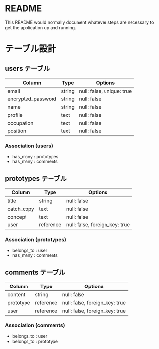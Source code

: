 # README

This README would normally document whatever steps are necessary to get the
application up and running.

# テーブル設計

## users テーブル

| Column             | Type   | Options     |
| ------------------ | ------ | ----------- |
| email              | string | null: false, unique: true |
| encrypted_password | string | null: false |
| name               | string | null: false |
| profile            | text   | null: false |
| occupation         | text   | null: false |
| position           | text   | null: false |

### Association (users)

- has_many : prototypes
- has_many : comments

## prototypes テーブル

| Column      | Type      | Options                         |
| ------      | ------    | -----------                     |
| title       | string    | null: false                     |
| catch_copy  | text      | null: false                     |
| concept     | text      | null: false                     |
| user        | reference | null: false, foreign_key: true  |


### Association (prototypes)

- belongs_to : user
- has_many : comments

## comments テーブル

| Column    | Type      | Options                         |
| ------    | ------    | -----------                     |
| content   | string    | null: false                     |
| prototype | reference | null: false, foreign_key: true  |
| user      | reference | null: false, foreign_key: true  |

### Association (comments)

- belongs_to : user
- belongs_to : prototype
